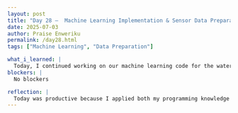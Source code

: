 ```yaml
---
layout: post
title: "Day 28 –  Machine Learning Implementation & Sensor Data Preparation"
date: 2025-07-03
author: Praise Enweriku
permalink: /day28.html
tags: ["Machine Learning", "Data Preparation"]

what_i_learned: |
  Today, I continued working on our machine learning code for the water quality project. I focused on preparing the dataset by cleaning and selecting only numeric features, replacing missing values with their column means, and standardizing the inputs to improve model training performance. Implementing these preprocessing steps made me realize how critical it is to prepare clean data before feeding it into any model for accurate results. I also learned about different classification algorithms and how they can each provide unique perspectives on the dataset. Testing models like Random Forest, Logistic Regression, and Neural Networks showed me the importance of comparing outputs to choose the most effective approach for water contamination detection.
blockers: |
  No blockers

reflection: |
  Today was productive because I applied both my programming knowledge and new data science skills to move the machine learning part of our project forward. It felt rewarding to see the models begin to produce preliminary classification outputs, even though they still need optimization. This progress motivated me to continue improving model performance and preparing our dataset for final training. As a team today, we tested additional sensor data samples for integration into the dataset and I worked individually on developing the classification models in Google Colab. These combined efforts bring us closer to our goal of creating a reliable system to detect polluted versus safe water samples.
---
```

